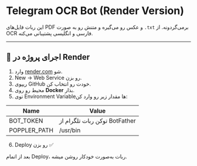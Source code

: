 # Telegram OCR Bot (Render Version)

این ربات فایل‌های PDF و عکس رو می‌گیره و متنش رو به صورت `.txt` برمی‌گردونه.
از OCR فارسی و انگلیسی پشتیبانی می‌کنه.

---

## 🚀 اجرای پروژه در Render

1. وارد [render.com](https://render.com) شو.
2. New → Web Service رو بزن.
3. ریپوی GitHub خودت رو انتخاب کن.
4. محیط رو روی **Docker** بذار.
5. توی Environment Variable‌ها مقدار زیر رو وارد کن:

| Name | Value |
|------|--------|
| BOT_TOKEN | توکن ربات تلگرام از BotFather |
| POPPLER_PATH | /usr/bin |

6. Deploy رو بزن ✅

بعد از اتمام Deploy، ربات به‌صورت خودکار روشن میشه.
